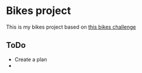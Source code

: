 # Bikes project

This is my bikes project based on [this bikes challenge](https://github.com/jujhars13/dev-test-frontend)

## ToDo

- Create a plan
-